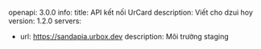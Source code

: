 openapi: 3.0.0
info:
   title: API kết nối UrCard
   description: Viết cho dzui hoy
   version: 1.2.0
servers:
   - url: https://sandapia.urbox.dev
     description: Môi trường staging
 
   
